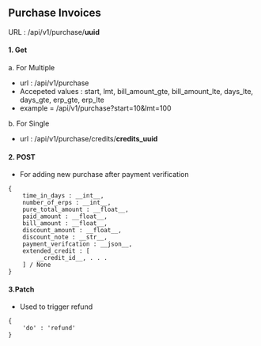 ## Purchase Invoices
URL : /api/v1/purchase/__uuid__

#### 1. Get 
a. For Multiple
- url : /api/v1/purchase
- Accepeted values : start, lmt, bill_amount_gte, bill_amount_lte, days_lte, days_gte, erp_gte, erp_lte
- example = /api/v1/purchase?start=10&lmt=100

b. For Single
- url : /api/v1/purchase/credits/__credits_uuid__

#### 2. POST
- For adding new purchase after payment verification
```
{
    time_in_days : __int__,
    number_of_erps : __int__,
    pure_total_amount : __float__,
    paid_amount : __float__,
    bill_amount : __float__,
    discount_amount : __float__,
    discount_note : __str__,
    payment_verifcation : __json__,
    extended_credit : [
        __credit_id__, . . . 
    ] / None
}
```

#### 3.Patch
- Used to trigger refund
```
{
    'do' : 'refund'
}
```
